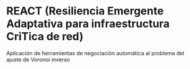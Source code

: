 # REACT (Resiliencia Emergente Adaptativa para infraestructura CriTica de red)

Aplicación de herramientas de negociación automática al problema del ajuste de Voronoi inverso
